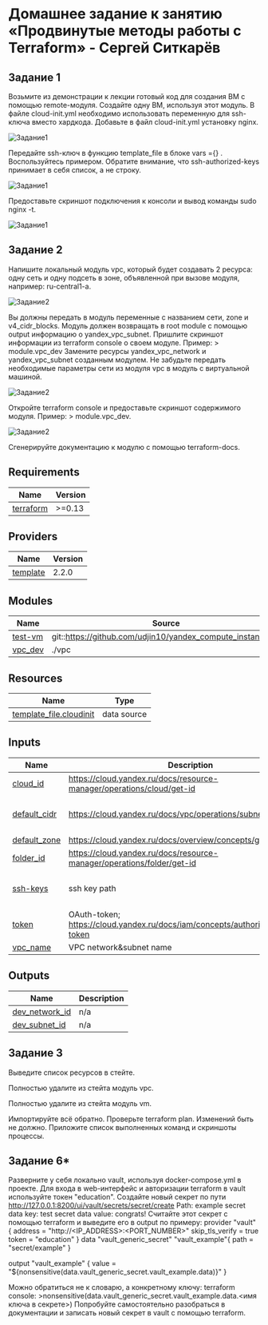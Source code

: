 # Домашнее задание к занятию «Продвинутые методы работы с Terraform» - Сергей Ситкарёв

## Задание 1

Возьмите из демонстрации к лекции готовый код для создания ВМ с помощью remote-модуля.
Создайте одну ВМ, используя этот модуль. В файле cloud-init.yml необходимо использовать переменную для ssh-ключа вместо хардкода.
Добавьте в файл cloud-init.yml установку nginx.

![Задание1](https://github.com/SSitkarev/terraform-04/blob/main/img/1.jpg)

Передайте ssh-ключ в функцию template_file в блоке vars ={} . Воспользуйтесь примером. Обратите внимание, что ssh-authorized-keys принимает в себя список, а не строку.

![Задание1](https://github.com/SSitkarev/terraform-04/blob/main/img/2.jpg)

Предоставьте скриншот подключения к консоли и вывод команды sudo nginx -t.

![Задание1](https://github.com/SSitkarev/terraform-04/blob/main/img/3.jpg)

## Задание 2

Напишите локальный модуль vpc, который будет создавать 2 ресурса: одну сеть и одну подсеть в зоне, объявленной при вызове модуля, например: ru-central1-a.

![Задание2](https://github.com/SSitkarev/terraform-04/blob/main/img/4.jpg)

Вы должны передать в модуль переменные с названием сети, zone и v4_cidr_blocks.
Модуль должен возвращать в root module с помощью output информацию о yandex_vpc_subnet. Пришлите скриншот информации из terraform console о своем модуле. Пример: > module.vpc_dev
Замените ресурсы yandex_vpc_network и yandex_vpc_subnet созданным модулем. Не забудьте передать необходимые параметры сети из модуля vpc в модуль с виртуальной машиной.

![Задание2](https://github.com/SSitkarev/terraform-04/blob/main/img/7.jpg)

Откройте terraform console и предоставьте скриншот содержимого модуля. Пример: > module.vpc_dev.

![Задание2](https://github.com/SSitkarev/terraform-04/blob/main/img/6.jpg)

Сгенерируйте документацию к модулю с помощью terraform-docs.

## Requirements

| Name | Version |
|------|---------|
| <a name="requirement_terraform"></a> [terraform](#requirement\_terraform) | >=0.13 |

## Providers

| Name | Version |
|------|---------|
| <a name="provider_template"></a> [template](#provider\_template) | 2.2.0 |

## Modules

| Name | Source | Version |
|------|--------|---------|
| <a name="module_test-vm"></a> [test-vm](#module\_test-vm) | git::https://github.com/udjin10/yandex_compute_instance.git | main |
| <a name="module_vpc_dev"></a> [vpc\_dev](#module\_vpc\_dev) | ./vpc | n/a |

## Resources

| Name | Type |
|------|------|
| [template_file.cloudinit](https://registry.terraform.io/providers/hashicorp/template/latest/docs/data-sources/file) | data source |

## Inputs

| Name | Description | Type | Default | Required |
|------|-------------|------|---------|:--------:|
| <a name="input_cloud_id"></a> [cloud\_id](#input\_cloud\_id) | https://cloud.yandex.ru/docs/resource-manager/operations/cloud/get-id | `string` | n/a | yes |
| <a name="input_default_cidr"></a> [default\_cidr](#input\_default\_cidr) | https://cloud.yandex.ru/docs/vpc/operations/subnet-create | `list(string)` | <pre>[<br>  "10.0.1.0/24"<br>]</pre> | no |
| <a name="input_default_zone"></a> [default\_zone](#input\_default\_zone) | https://cloud.yandex.ru/docs/overview/concepts/geo-scope | `string` | `"ru-central1-a"` | no |
| <a name="input_folder_id"></a> [folder\_id](#input\_folder\_id) | https://cloud.yandex.ru/docs/resource-manager/operations/folder/get-id | `string` | n/a | yes |
| <a name="input_ssh-keys"></a> [ssh-keys](#input\_ssh-keys) | ssh key path | `list(string)` | <pre>[<br>  "C:/Users/Sergey/.ssh/id_rsa.pub"<br>]</pre> | no |
| <a name="input_token"></a> [token](#input\_token) | OAuth-token; https://cloud.yandex.ru/docs/iam/concepts/authorization/oauth-token | `string` | n/a | yes |
| <a name="input_vpc_name"></a> [vpc\_name](#input\_vpc\_name) | VPC network&subnet name | `string` | `"develop"` | no |

## Outputs

| Name | Description |
|------|-------------|
| <a name="output_dev_network_id"></a> [dev\_network\_id](#output\_dev\_network\_id) | n/a |
| <a name="output_dev_subnet_id"></a> [dev\_subnet\_id](#output\_dev\_subnet\_id) | n/a |


## Задание 3

Выведите список ресурсов в стейте.

Полностью удалите из стейта модуль vpc.

Полностью удалите из стейта модуль vm.

Импортируйте всё обратно. Проверьте terraform plan. Изменений быть не должно. Приложите список выполненных команд и скриншоты процессы.

## Задание 6*

Разверните у себя локально vault, используя docker-compose.yml в проекте.
Для входа в web-интерфейс и авторизации terraform в vault используйте токен "education".
Создайте новый секрет по пути http://127.0.0.1:8200/ui/vault/secrets/secret/create Path: example
secret data key: test secret data value: congrats!
Считайте этот секрет с помощью terraform и выведите его в output по примеру:
provider "vault" {
 address = "http://<IP_ADDRESS>:<PORT_NUMBER>"
 skip_tls_verify = true
 token = "education"
}
data "vault_generic_secret" "vault_example"{
 path = "secret/example"
}

output "vault_example" {
 value = "${nonsensitive(data.vault_generic_secret.vault_example.data)}"
} 

Можно обратиться не к словарю, а конкретному ключу:
terraform console: >nonsensitive(data.vault_generic_secret.vault_example.data.<имя ключа в секрете>)
Попробуйте самостоятельно разобраться в документации и записать новый секрет в vault с помощью terraform.